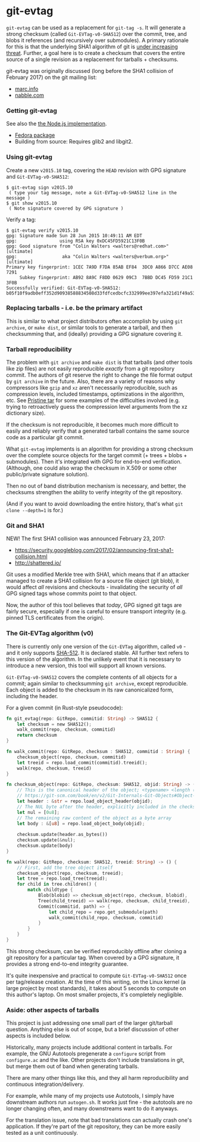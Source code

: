 # git-evtag

`git-evtag` can be used as a replacement for `git-tag -s`.  It
will generate a strong checksum (called `Git-EVTag-v0-SHA512`) over the
commit, tree, and blobs it references (and recursively over submodules).
A primary rationale for this is that the underlying SHA1 algorithm of
git is [under increasing threat](https://marc.info/?l=git&m=148786876821543&w=2).
Further, a goal here is to create a checksum that covers the entire source of
a single revision as a replacement for tarballs + checksums.

git-evtag was originally discussed (long before the SHA1 collision of February 2017)
on the git mailing list:

 - [marc.info](https://marc.info/?l=git&m=142513489318999&w=3)
 - [nabble.com](http://git.661346.n2.nabble.com/weaning-distributions-off-tarballs-extended-verification-of-git-tags-td7626117.html)

### Getting git-evtag

See also the [the Node.js implementation](https://github.com/indutny/git-secure-tag).

 - [Fedora package](https://admin.fedoraproject.org/pkgdb/package/rpms/git-evtag/)
 - Building from source: Requires glib2 and libgit2.

### Using git-evtag

Create a new `v2015.10` tag, covering the `HEAD` revision with GPG
signature and `Git-EVTag-v0-SHA512`:

```
$ git-evtag sign v2015.10
 ( type your tag message, note a Git-EVTag-v0-SHA512 line in the message )
$ git show v2015.10
 ( Note signature covered by GPG signature )
```

Verify a tag:

```
$ git-evtag verify v2015.10
gpg: Signature made Sun 28 Jun 2015 10:49:11 AM EDT
gpg:                using RSA key 0xDC45FD5921C13F0B
gpg: Good signature from "Colin Walters <walters@redhat.com>" [ultimate]
gpg:                 aka "Colin Walters <walters@verbum.org>" [ultimate]
Primary key fingerprint: 1CEC 7A9D F7DA 85AB EF84  3DC0 A866 D7CC AE08 7291
     Subkey fingerprint: AB92 8A9C F8DD 0629 09C3  7BBD DC45 FD59 21C1 3F0B
Successfully verified: Git-EVTag-v0-SHA512: b05f10f9adb0eff352d90938588834508d33fdfcedbcfc332999ee397efa321d1f49a539f1b82f024111a281c1f441002e7f536b06eb04d41857b01636f6f268
```

### Replacing tarballs - i.e. be the primary artifact

This is similar to what project distributors often accomplish by using
`git archive`, or `make dist`, or similar tools to generate a tarball,
and then checksumming that, and (ideally) providing a GPG signature
covering it.

### Tarball reproducibility

The problem with `git archive` and `make dist` is that tarballs (and
other tools like zip files) are not easily reproducible *exactly* from
a git repository commit.  The authors of git reserve the right to
change the file format output by `git archive` in the future.  Also,
there are a variety of reasons why compressors like `gzip` and `xz`
aren't necessarily reproducible, such as compression levels, included
timestamps, optimizations in the algorithm, etc.  See
[Pristine tar](http://git.kitenet.net/?p=zzattic/pristine-tar.git;a=summary)
for some examples of the difficulties involved (e.g. trying to
retroactively guess the compression level arguments from the xz
dictionary size).

If the checksum is not reproducible, it becomes much more difficult to
easily and reliably verify that a generated tarball contains the same
source code as a particular git commit.

What `git-evtag` implements is an algorithm for providing a strong
checksum over the complete source objects for the target commit (+
trees + blobs + submodules).  Then it's integrated with GPG for
end-to-end verification.  (Although, one could also wrap the checksum
in X.509 or some other public/private signature solution).

Then no out of band distribution mechanism is necessary, and better,
the checksums strengthen the ability to verify integrity of the git
repository.

(And if you want to avoid downloading the entire history, that's what
`git clone --depth=1` is for.)

### Git and SHA1

NEW!  The first SHA1 collision was announced February 23, 2017:

 - https://security.googleblog.com/2017/02/announcing-first-sha1-collision.html
 - http://shattered.io/

Git uses a modified Merkle tree with SHA1, which means that if an
attacker managed to create a SHA1 collision for a source file object
(git blob), it would affect *all* revisions and checkouts -
invalidating the security of *all* GPG signed tags whose commits point
to that object.

Now, the author of this tool believes that *today*, GPG signed git
tags are fairly secure, especially if one is careful to ensure
transport integrity (e.g. pinned TLS certificates from the origin).

### The Git-EVTag algorithm (v0)

There is currently only one version of the `Git-EVTag` algorithm,
called `v0` - and it only supports
[SHA-512](https://en.wikipedia.org/wiki/SHA-2).  It is declared
stable.  All further text refers to this version of the algorithm.  In
the unlikely event that it is necessary to introduce a new version,
this tool will support all known versions.

`Git-EVTag-v0-SHA512` covers the complete contents of all objects for
a commit; again similar to checksumming `git archive`, except
reproducible.  Each object is added to the checksum in its raw
canonicalized form, including the header.

For a given commit (in Rust-style pseudocode):

```rust
fn git_evtag(repo: GitRepo, commitid: String) -> SHA512 {
    let checksum = new SHA512();
    walk_commit(repo, checksum, commitid)
    return checksum
}

fn walk_commit(repo: GitRepo, checksum : SHA512, commitid : String) {
    checksum_object(repo, checksum, commitid)
    let treeid = repo.load_commit(commitid).treeid();
    walk(repo, checksum, treeid)
}

fn checksum_object(repo: GitRepo, checksum: SHA512, objid: String) -> () {
    // This is the canonical header of the object; <typename> <length (ascii base 10)>
    // https://git-scm.com/book/en/v2/Git-Internals-Git-Objects#Object-Storage
    let header : &str = repo.load_object_header(objid);
    // The NUL byte after the header, explicitly included in the checksum
    let nul = [0u8];
    // The remaining raw content of the object as a byte array
    let body : &[u8] = repo.load_object_body(objid);
    
    checksum.update(header.as_bytes())
    checksum.update(&nul);
    checksum.update(body)
}

fn walk(repo: GitRepo, checksum: SHA512, treeid: String) -> () {
    // First, add the tree object itself
    checksum_object(repo, checksum, treeid);
    let tree = repo.load_tree(treeid);
    for child in tree.children() {
        match childtype {
            Blob(blobid) => checksum_object(repo, checksum, blobid),
            Tree(child_treeid) => walk(repo, checksum, child_treeid),
            Commit(commitid, path) => {
                let child_repo = repo.get_submodule(path)
                walk_commit(child_repo, checksum, commitid)
            }
        }
    }
}
```

This strong checksum, can be verified reproducibly offline after
cloning a git repository for a particular tag.  When covered by a GPG
signature, it provides a strong end-to-end integrity guarantee.

It's quite inexpensive and practical to compute `Git-EVTag-v0-SHA512`
once per tag/release creation.  At the time of this writing, on the
Linux kernel (a large project by most standards), it takes about 5
seconds to compute on this author's laptop.  On most smaller projects,
it's completely negligible.

### Aside: other aspects of tarballs

This project is just addressing one small part of the larger
git/tarball question.  Anything else is out of scope, but a brief
discussion of other aspects is included below.

Historically, many projects include additional content in tarballs.
For example, the GNU Autotools pregenerate a `configure` script from
`configure.ac` and the like.  Other projects don't include
translations in git, but merge them out of band when generating
tarballs.

There are many other things like this, and they all harm
reproducibility and continuous integration/delivery.

For example, while many of my projects use Autotools, I simply have
downstream authors run `autogen.sh`.  It works just fine - the
autotools are no longer changing often, and many downstreams want to
do it anyways.

For the translation issue, note that bad translations can actually
crash one's application.  If they're part of the git repository, they
can be more easily tested as a unit continuously.
